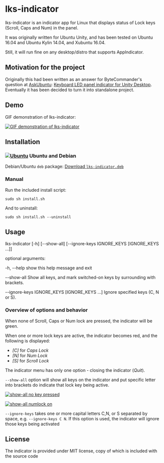 # lks-indicator

lks-indicator is an indicator app for Linux that displays status of Lock keys (Scroll, Caps and Num) in the panel.

It was originally written for Ubuntu Unity, and has been tested on Ubuntu 16.04 and Ubuntu Kylin 14.04, and Xubuntu 16.04.

Still, it will run fine on any desktop/distro that supports AppIndicator.

## Motivation for the project

Originally this had been written as an answer for ByteCommander's question at [AskUbuntu](http://askubuntu.com): [Keyboard LED panel indicator for Unity Desktop](http://askubuntu.com/q/796985/295286). Eventually it has been decided to turn it into standalone project.

## Demo
GIF demonstration of lks-indicator:

[![GIF demonstration of lks-indicator](http://i.imgur.com/FxSae8c.gif)](http://i.imgur.com/FxSae8c.gif)

## Installation

### [![Ubuntu](https://www.pylint.org/assets/img/ubuntu.png)](https://ubuntu.com) Ubuntu and Debian

Debian/Ubuntu `deb` package: [Download `lks-indicator.deb`](https://github.com/SergKolo/lks-indicator/raw/master/debian/lks-indicator.deb)

### Manual

Run the included install script:

    sudo sh install.sh

And to uninstall:

    sudo sh install.sh --uninstall

## Usage

lks-indicator [-h] [--show-all]
                     [--ignore-keys IGNORE_KEYS [IGNORE_KEYS ...]]


optional arguments:

  -h, --help            show this help message and exit

  --show-all            Show all keys, and mark switched-on keys by surrounding with brackets. 
                         

  --ignore-keys IGNORE_KEYS [IGNORE_KEYS ...]
                        Ignore specified keys (C, N or S). 

### Overview of options and behavior

When none of Scroll, Caps or Num lock are pressed, the indicator will be green.

When one or more lock keys are active, the indicator becomes red, and the following is displayed:

- *\[C\]* for *Caps Lock*
- *\[N\]* for *Num Lock*
- *\[S\]* for *Scroll Lock*



The indicator menu has only one option - closing the indicator (*Quit*).

`--show-all` option will show all keys on the indicator and put specific letter into 
brackets do indicate that lock key being active.

[![show-all no key pressed](http://i.imgur.com/LFmhJQ8.png)](http://i.imgur.com/LFmhJQ8.png)


[![show-all numlock on](http://i.imgur.com/CUnnsbh.png)](http://i.imgur.com/CUnnsbh.png)


`--ignore-keys` takes one or more capital letters C,N, or S separated by space, e.g. 
`--ignore-keys C N`. If this option is used, the indicator will ignore those keys being
activated 

## License

The indicator is provided under MIT license, copy of which is included with the source code
